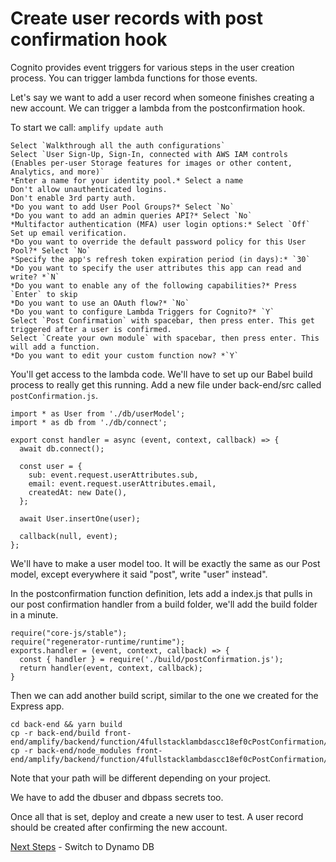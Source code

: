 # Create user records with post confirmation hook
Cognito provides event triggers for various steps in the user creation process. You can trigger lambda functions for those events.

Let's say we want to add a user record when someone finishes creating a new account. We can trigger a lambda from the postconfirmation hook.

To start we call:
```amplify update auth```

```
Select `Walkthrough all the auth configurations`
Select `User Sign-Up, Sign-In, connected with AWS IAM controls (Enables per-user Storage features for images or other content, Analytics, and more)`
*Enter a name for your identity pool.* Select a name
Don't allow unauthenticated logins.
Don't enable 3rd party auth.
*Do you want to add User Pool Groups?* Select `No`
*Do you want to add an admin queries API?* Select `No`
*Multifactor authentication (MFA) user login options:* Select `Off`
Set up email verification.
*Do you want to override the default password policy for this User Pool?* Select `No`
*Specify the app's refresh token expiration period (in days):* `30`
*Do you want to specify the user attributes this app can read and write? *`N`
*Do you want to enable any of the following capabilities?* Press `Enter` to skip
*Do you want to use an OAuth flow?* `No`
*Do you want to configure Lambda Triggers for Cognito?* `Y`
Select `Post Confirmation` with spacebar, then press enter. This get triggered after a user is confirmed.
Select `Create your own module` with spacebar, then press enter. This will add a function.
*Do you want to edit your custom function now? *`Y`
```

You'll get access to the lambda code. We'll have to set up our Babel build process to really get this running. Add a new file under back-end/src called `postConfirmation.js`.

```es6
import * as User from './db/userModel';
import * as db from './db/connect';

export const handler = async (event, context, callback) => {
  await db.connect();

  const user = {
    sub: event.request.userAttributes.sub,
    email: event.request.userAttributes.email,
    createdAt: new Date(),
  };

  await User.insertOne(user);

  callback(null, event);
};

```

We'll have to make a user model too. It will be exactly the same as our Post model, except everywhere it said "post", write "user" instead".

In the postconfirmation function definition, lets add a index.js that pulls in our post confirmation handler from a build folder, we'll add the build folder in a minute.

```es6
require("core-js/stable");
require("regenerator-runtime/runtime");
exports.handler = (event, context, callback) => {
  const { handler } = require('./build/postConfirmation.js');
  return handler(event, context, callback);
}
```

Then we can add another build script, similar to the one we created for the Express app.
```
cd back-end && yarn build
cp -r back-end/build front-end/amplify/backend/function/4fullstacklambdascc18ef0cPostConfirmation/src
cp -r back-end/node_modules front-end/amplify/backend/function/4fullstacklambdascc18ef0cPostConfirmation/src
```

Note that your path will be different depending on your project.

We have to add the dbuser and dbpass secrets too.

Once all that is set, deploy and create a new user to test. A user record should be created after confirming the new account.

[Next Steps](DYNAMO_DB.md) - Switch to Dynamo DB
